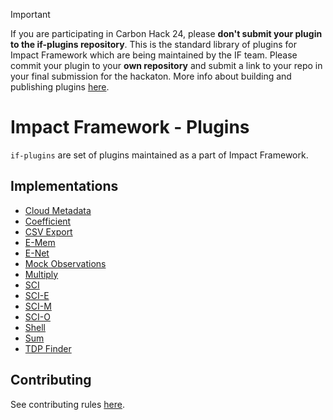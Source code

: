 > [!IMPORTANT]
> If you are participating in Carbon Hack 24, please **don't submit your plugin to the if-plugins repository**. This is the standard library of plugins for Impact Framework which are being maintained by the IF team. Please commit your plugin to your **own repository** and submit a link to your repo in your final submission for the hackaton. More info about building and publishing plugins [here](https://if.greensoftware.foundation/developers/how-to-build-plugins#step-5-publishing-your-plugin).


# Impact Framework - Plugins

`if-plugins` are set of plugins maintained as a part of Impact Framework.

## Implementations

- [Cloud Metadata](./src/lib/cloud-metadata/README.md)
- [Coefficient](./src/lib/coefficient/README.md)
- [CSV Export](./src/lib/csv-export/README.md)
- [E-Mem](./src/lib/e-mem/README.md)
- [E-Net](./src/lib/e-net/README.md)
- [Mock Observations](./src/lib/mock-observations/README.md)
- [Multiply](./src/lib/multiply/README.md)
- [SCI](./src/lib/sci/README.md)
- [SCI-E](./src/lib/sci-e/README.md)
- [SCI-M](./src/lib/sci-m/README.md)
- [SCI-O](./src/lib/sci-o/README.md)
- [Shell](./src/lib/shell/README.md)
- [Sum](./src/lib/sum/README.md)
- [TDP Finder](./src/lib/tdp-finder/README.md)

## Contributing

See contributing rules [here](./CONTRIBUTING.md).
